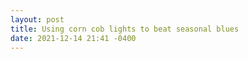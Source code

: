 ```yaml
---
layout: post
title: Using corn cob lights to beat seasonal blues
date: 2021-12-14 21:41 -0400
---
```

